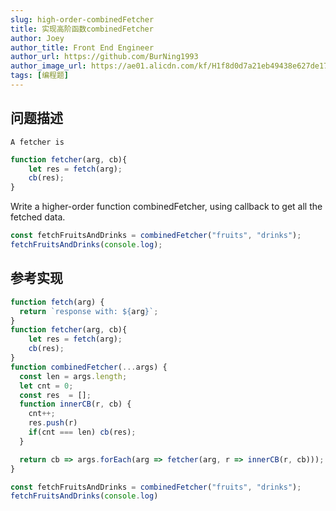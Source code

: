 ```yaml
---
slug: high-order-combinedFetcher
title: 实现高阶函数combinedFetcher
author: Joey
author_title: Front End Engineer
author_url: https://github.com/BurNing1993
author_image_url: https://ae01.alicdn.com/kf/H1f8d0d7a21eb49438e627de1708be6efE.jpg
tags: [编程题]
---
```


## 问题描述

`A fetcher is`

```js
function fetcher(arg, cb){
    let res = fetch(arg);
    cb(res);
}
```

Write a higher-order function combinedFetcher, using callback to get all the fetched data.

```js
const fetchFruitsAndDrinks = combinedFetcher("fruits", "drinks");
fetchFruitsAndDrinks(console.log);
```

<!--truncate-->

## 参考实现

```js
function fetch(arg) {
  return `response with: ${arg}`;
}
function fetcher(arg, cb){
    let res = fetch(arg);
    cb(res);
}
function combinedFetcher(...args) {
  const len = args.length;
  let cnt = 0;
  const res  = [];
  function innerCB(r, cb) {
    cnt++;
    res.push(r)
    if(cnt === len) cb(res);
  }

  return cb => args.forEach(arg => fetcher(arg, r => innerCB(r, cb)));
}

const fetchFruitsAndDrinks = combinedFetcher("fruits", "drinks");
fetchFruitsAndDrinks(console.log)
```